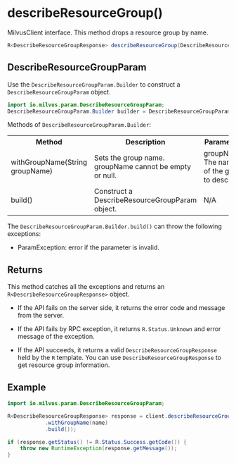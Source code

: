 # describeResourceGroup()

MilvusClient interface. This method drops a resource group by name.

```java
R<DescribeResourceGroupResponse> describeResourceGroup(DescribeResourceGroupParam requestParam);
```

## DescribeResourceGroupParam

Use the `DescribeResourceGroupParam.Builder` to construct a `DescribeResourceGroupParam` object.

```java
import io.milvus.param.DescribeResourceGroupParam;
DescribeResourceGroupParam.Builder builder = DescribeResourceGroupParam.newBuilder();
```

Methods of `DescribeResourceGroupParam.Builder`:

<table>
    <tr>
        <th>Method</th>
        <th>Description</th>
        <th>Parameters</th>
    </tr>
    <tr>
        <td>withGroupName(String groupName)</td>
        <td>Sets the group name. groupName cannot be empty or null.</td>
        <td>groupName: The name of the group to describe.</td>
    </tr>
    <tr>
        <td>build()</td>
        <td>Construct a DescribeResourceGroupParam object.</td>
        <td>N/A</td>
    </tr>
</table>

The `DescribeResourceGroupParam.Builder.build()` can throw the following exceptions:

- ParamException: error if the parameter is invalid.

## Returns

This method catches all the exceptions and returns an `R<DescribeResourceGroupResponse>` object.

- If the API fails on the server side, it returns the error code and message from the server.

- If the API fails by RPC exception, it returns `R.Status.Unknown` and error message of the exception.

- If the API succeeds, it returns a valid `DescribeResourceGroupResponse` held by the `R` template. You can use `DescribeResourceGroupResponse` to get resource group information.

## Example

```java
import io.milvus.param.DescribeResourceGroupParam;

R<DescribeResourceGroupResponse> response = client.describeResourceGroup(DescribeResourceGroupParam.newBuilder()
            .withGroupName(name)
            .build());

if (response.getStatus() != R.Status.Success.getCode()) {
    throw new RuntimeException(response.getMessage());
}
```
